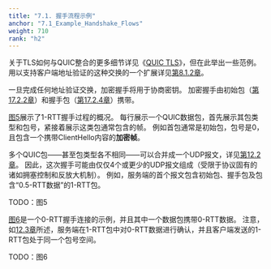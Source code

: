 ```yaml
---
title: "7.1. 握手流程示例"
anchor: "7.1_Example_Handshake_Flows"
weight: 710
rank: "h2"
---
```


关于TLS如何与QUIC整合的更多细节详见《[QUIC TLS]()》，但在此举出一些范例。
用以支持客户端地址验证的这种交换的一个扩展详见[第8.1.2章]()。

一旦完成任何地址验证交换，加密握手将用于协商密钥。
加密握手由初始包（[第17.2.2章]()）和握手包（[第17.2.4章]()）携带。

[图5]()展示了1-RTT握手过程的概况。
每行展示一个QUIC数据包，首先展示其包类型和包号，紧接着展示这类包通常包含的帧。
例如首包通常是初始包，包号是0，且包含一个携带ClientHello内容的**加密帧**。

多个QUIC包——甚至包类型各不相同——可以合并成一个UDP报文，详见[第12.2章]()。
因此，这次握手可能由仅仅4个或更少的UDP报文组成（受限于协议固有的诸如拥塞控制和反放大机制）。
例如，服务端的首个报文包含初始包、握手包及包含“0.5-RTT数据”的1-RTT包。

TODO：图5

[图6]()是一个0-RTT握手连接的示例，并且其中一个数据包携带0-RTT数据。
注意，如[12.3章]()所述，服务端在1-RTT包中对0-RTT数据进行确认，并且客户端发送的1-RTT包处于同一个包号空间。

TODO：图6
